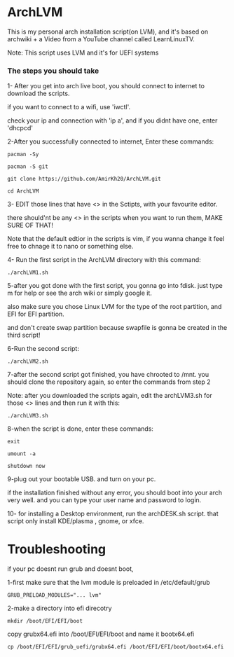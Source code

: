 # ArchLVM
This is my personal arch installation script(on LVM), and it's based on archwiki + a Video from a YouTube channel called LearnLinuxTV.

Note: This script uses LVM and it's for UEFI systems

### The steps you should take

1- After you get into arch live boot, you should connect to internet to download the scripts.

if you want to connect to a wifi, use 'iwctl'.

check your ip and connection with 'ip a', and if you didnt have one, enter 'dhcpcd'


2-After you successfully connected to internet, Enter these commands:

	pacman -Sy

	pacman -S git

	git clone https://github.com/AmirKh20/ArchLVM.git

	cd ArchLVM


3- EDIT those lines that have <> in the Sctipts, with your favourite editor.

   there should'nt be any <> in the scripts when you want to run them, MAKE SURE OF THAT!

Note that the default edtior in the scripts is vim, if you wanna change it feel free to chnage it to nano or something else.


4- Run the first script in the ArchLVM directory with this command:

	./archLVM1.sh

5-after you got done with the first script, you gonna go into fdisk. just type m for help or see the arch wiki or simply google it.

also make sure you chose Linux LVM for the type of the root partition, and EFI for EFI partition.

and don't create swap partition because swapfile is gonna be created in the third script!

6-Run the second script:

	./archLVM2.sh

7-after the second script got finished, you have chrooted to /mnt. you should clone the repository again, so enter the commands from step 2

Note: after you downloaded the scripts again, edit the archLVM3.sh for those <> lines and then run it with this:

	./archLVM3.sh

8-when the script is done, enter these commands:

	exit

	umount -a

	shutdown now
9-plug out your bootable USB. and turn on your pc.

if the installation finished without any error, you should boot into your arch very well. and you can type your user name and password to login.

10- for installing a Desktop environment, run the archDESK.sh script. that script only install KDE/plasma , gnome, or xfce.

# Troubleshooting

if your pc doesnt run grub and doesnt boot,

1-first make sure that the lvm module is preloaded
in /etc/default/grub

	GRUB_PRELOAD_MODULES="... lvm"

2-make a directory into efi direcotry

   	mkdir /boot/EFI/EFI/boot
copy grubx64.efi into /boot/EFI/EFI/boot and name it bootx64.efi

   	cp /boot/EFI/EFI/grub_uefi/grubx64.efi /boot/EFI/EFI/boot/bootx64.efi

